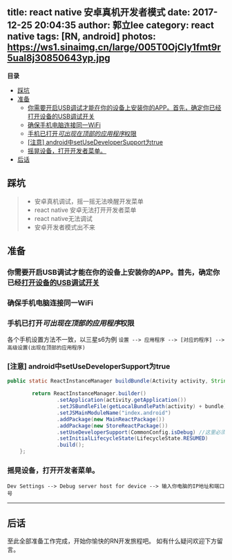 title: react native 安卓真机开发者模式
date: 2017-12-25 20:04:35
author: 郭立lee
category: react native
tags: [RN, android]
photos: https://ws1.sinaimg.cn/large/005T0OjCly1fmt9r5ual8j30850643yp.jpg
---

<!-- START doctoc generated TOC please keep comment here to allow auto update -->
<!-- DON'T EDIT THIS SECTION, INSTEAD RE-RUN doctoc TO UPDATE -->
**目录**

- [踩坑](#%E8%B8%A9%E5%9D%91)
- [准备](#%E5%87%86%E5%A4%87)
  - [你需要开启USB调试才能在你的设备上安装你的APP。首先，确定你已经打开设备的USB调试开关](#%E4%BD%A0%E9%9C%80%E8%A6%81%E5%BC%80%E5%90%AFusb%E8%B0%83%E8%AF%95%E6%89%8D%E8%83%BD%E5%9C%A8%E4%BD%A0%E7%9A%84%E8%AE%BE%E5%A4%87%E4%B8%8A%E5%AE%89%E8%A3%85%E4%BD%A0%E7%9A%84app%E9%A6%96%E5%85%88%E7%A1%AE%E5%AE%9A%E4%BD%A0%E5%B7%B2%E7%BB%8F%E6%89%93%E5%BC%80%E8%AE%BE%E5%A4%87%E7%9A%84usb%E8%B0%83%E8%AF%95%E5%BC%80%E5%85%B3)
  - [确保手机电脑连接同一WiFi](#%E7%A1%AE%E4%BF%9D%E6%89%8B%E6%9C%BA%E7%94%B5%E8%84%91%E8%BF%9E%E6%8E%A5%E5%90%8C%E4%B8%80wifi)
  - [手机已打开*可出现在顶部的应用程序*权限](#%E6%89%8B%E6%9C%BA%E5%B7%B2%E6%89%93%E5%BC%80%E5%8F%AF%E5%87%BA%E7%8E%B0%E5%9C%A8%E9%A1%B6%E9%83%A8%E7%9A%84%E5%BA%94%E7%94%A8%E7%A8%8B%E5%BA%8F%E6%9D%83%E9%99%90)
  - [[注意] android中setUseDeveloperSupport为true](#%E6%B3%A8%E6%84%8F-android%E4%B8%ADsetusedevelopersupport%E4%B8%BAtrue)
  - [摇晃设备，打开开发者菜单。](#%E6%91%87%E6%99%83%E8%AE%BE%E5%A4%87%E6%89%93%E5%BC%80%E5%BC%80%E5%8F%91%E8%80%85%E8%8F%9C%E5%8D%95)
- [后话](#%E5%90%8E%E8%AF%9D)

<!-- END doctoc generated TOC please keep comment here to allow auto update -->


## 踩坑

>* 安卓真机调试，摇一摇无法唤醒开发菜单
>* react native 安卓无法打开开发者菜单
>* react native无法调试
>* 安卓开发者模式出不来

## 准备

### 你需要开启USB调试才能在你的设备上安装你的APP。首先，确定你已经[打开设备的USB调试开关](https://www.baidu.com/s?wd=%E5%AE%89%E5%8D%93%E6%89%93%E5%BC%80usb%E8%B0%83%E8%AF%95)

### 确保手机电脑连接同一WiFi

### 手机已打开*可出现在顶部的应用程序*权限

各个手机设置方法不一致，以三星s6为例
`设置 --> 应用程序 --> [对应的程序] --> 高级设置(出现在顶部的应用程序)`

### [注意] android中setUseDeveloperSupport为true

```java
public static ReactInstanceManager buildBundle(Activity activity, String register, String bundle){

        return ReactInstanceManager.builder()
                .setApplication(activity.getApplication())
                .setJSBundleFile(getLocalBundlePath(activity) + bundle)
                .setJSMainModuleName("index.android")
                .addPackage(new MainReactPackage())
                .addPackage(new StoreReactPackage())
                .setUseDeveloperSupport(CommonConfig.isDebug) //这里必须设置成true
                .setInitialLifecycleState(LifecycleState.RESUMED)
                .build();
    };
```

### 摇晃设备，打开开发者菜单。

`Dev Settings --> Debug server host for device --> 输入你电脑的IP地址和端口号`

----

## 后话
至此全部准备工作完成，开始你愉快的RN开发旅程吧。 如有什么疑问欢迎下方留言。
